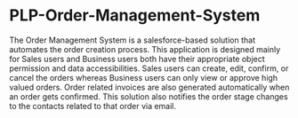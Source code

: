 # PLP-Order-Management-System
The Order Management System is a salesforce-based solution that automates the order creation process. This application is designed mainly for Sales users and Business users both have their appropriate object permission and data accessibilities. Sales users can create, edit, confirm, or cancel the orders whereas Business users can only view or approve high valued orders. Order related invoices are also generated automatically when an order gets confirmed. This solution also notifies the order stage changes to the contacts related to that order via email.
